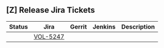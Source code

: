 [Z] Release Jira Tickets
------------------------

| Status | Jira | Gerrit | Jenkins | Description |
| ------ | ---- | ------ | ------- | ----------- |
| | [VOL-5247](https://jira.opencord.org/browse/VOL-5247) | | | 